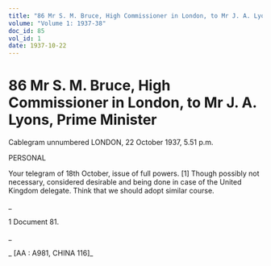```yaml
---
title: "86 Mr S. M. Bruce, High Commissioner in London, to Mr J. A. Lyons, Prime Minister"
volume: "Volume 1: 1937-38"
doc_id: 85
vol_id: 1
date: 1937-10-22
---
```


# 86 Mr S. M. Bruce, High Commissioner in London, to Mr J. A. Lyons, Prime Minister

Cablegram unnumbered LONDON, 22 October 1937, 5.51 p.m.

PERSONAL

Your telegram of 18th October, issue of full powers. [1] Though possibly not necessary, considered desirable and being done in case of the United Kingdom delegate. Think that we should adopt similar course.

_

1 Document 81.

_

_ [AA : A981, CHINA 116]_
